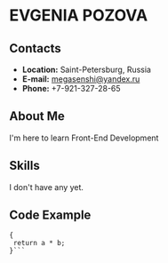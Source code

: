 # EVGENIA POZOVA

## Contacts
* __Location:__ Saint-Petersburg, Russia
* __E-mail:__ megasenshi@yandex.ru
* __Phone:__ +7-921-327-28-65

## About Me
I'm here to learn Front-End Development
## Skills
I don't have any yet.
## Code Example
```function multiply(a, b)
{
 return a * b;
}```